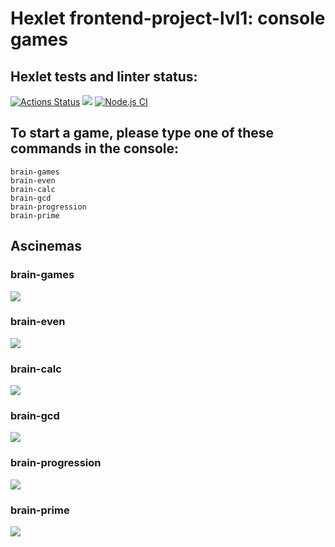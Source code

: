 # Hexlet frontend-project-lvl1: console games
## Hexlet tests and linter status:
[![Actions Status](https://github.com/Dmitriy-Gervasov/backend-project-lvl1/workflows/hexlet-check/badge.svg)](https://github.com/Dmitriy-Gervasov/backend-project-lvl1/actions)
<a href="https://codeclimate.com/github/codeclimate/codeclimate/maintainability"><img src="https://api.codeclimate.com/v1/badges/a99a88d28ad37a79dbf6/maintainability" /></a>
[![Node.js CI](https://github.com/Dmitriy-Gervasov/backend-project-lvl1/actions/workflows/node.js.yml/badge.svg)](https://github.com/Dmitriy-Gervasov/backend-project-lvl1/actions/workflows/node.js.yml)
## To start a game, please type one of these commands in the console:    
```brain-games```  
```brain-even```  
```brain-calc```  
```brain-gcd```  
```brain-progression```  
```brain-prime```  

## Ascinemas
### brain-games
<a href="https://asciinema.org/a/vGU6HrzW4DMv2R56tOiPbn3A4" target="_blank"><img src="https://asciinema.org/a/vGU6HrzW4DMv2R56tOiPbn3A4.svg" /></a>
### brain-even
<a href="https://asciinema.org/a/sKAqxIiUNYrxgUjGR37bOBZRI" target="_blank"><img src="https://asciinema.org/a/sKAqxIiUNYrxgUjGR37bOBZRI.svg" /></a>
### brain-calc
<a href="https://asciinema.org/a/SaNdSQyTklQRkzxEZV0VrsTbf" target="_blank"><img src="https://asciinema.org/a/SaNdSQyTklQRkzxEZV0VrsTbf.svg" /></a>
### brain-gcd
<a href="https://asciinema.org/a/7EAJMj2jSQEd2TWOWe4Z0z3SL" target="_blank"><img src="https://asciinema.org/a/7EAJMj2jSQEd2TWOWe4Z0z3SL.svg" /></a>
### brain-progression
<a href="https://asciinema.org/a/hhi78EdJ901kke44BJQi9i9fw" target="_blank"><img src="https://asciinema.org/a/hhi78EdJ901kke44BJQi9i9fw.svg" /></a>
### brain-prime
<a href="https://asciinema.org/a/5a7ogbWO8GjDX6viDK1O1hqf7" target="_blank"><img src="https://asciinema.org/a/5a7ogbWO8GjDX6viDK1O1hqf7.svg" /></a>
